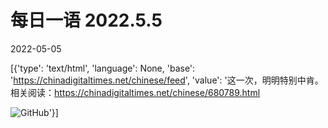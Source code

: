 # 每日一语 2022.5.5

2022-05-05

[{'type': 'text/html', 'language': None, 'base': 'https://chinadigitaltimes.net/chinese/feed', 'value': '这一次，明明特别中肯。 相关阅读：https://chinadigitaltimes.net/chinese/680789.html

![GitHub](https://chinadigitaltimes.net/chinese/files/2022/05/5.5.4.jpg)'}]